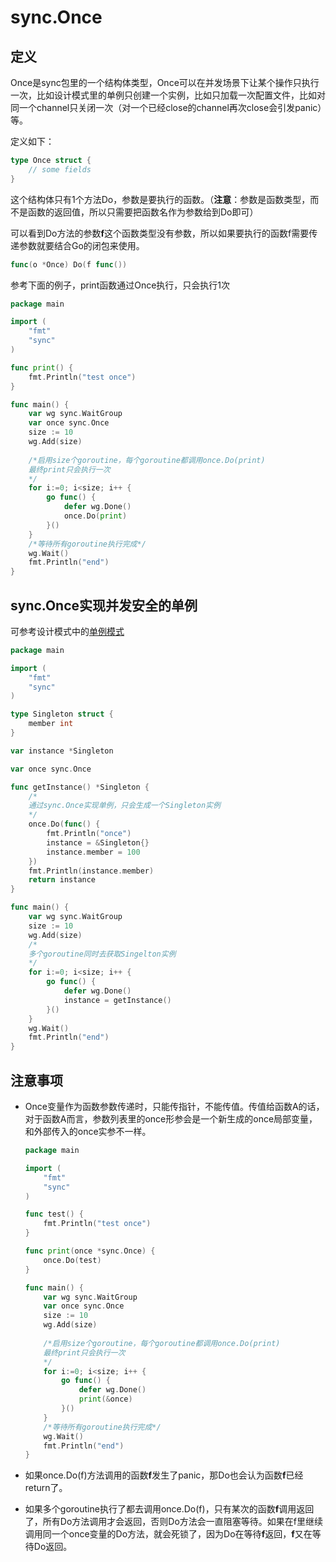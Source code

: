 # sync.Once

## 定义

Once是sync包里的一个结构体类型，Once可以在并发场景下让某个操作只执行一次，比如设计模式里的单例只创建一个实例，比如只加载一次配置文件，比如对同一个channel只关闭一次（对一个已经close的channel再次close会引发panic）等。

定义如下：

```go
type Once struct {
    // some fields
}
```

这个结构体只有1个方法Do，参数是要执行的函数。（**注意**：参数是函数类型，而不是函数的返回值，所以只需要把函数名作为参数给到Do即可）

可以看到Do方法的参数**f**这个函数类型没有参数，所以如果要执行的函数f需要传递参数就要结合Go的闭包来使用。

```go
func(o *Once) Do(f func())
```

参考下面的例子，print函数通过Once执行，只会执行1次

```go
package main

import (
    "fmt"
    "sync"
)

func print() {
    fmt.Println("test once")
}

func main() {
    var wg sync.WaitGroup
    var once sync.Once
    size := 10
    wg.Add(size)
    
    /*启用size个goroutine，每个goroutine都调用once.Do(print)
    最终print只会执行一次
    */
    for i:=0; i<size; i++ {
        go func() {
            defer wg.Done()
            once.Do(print)
        }()
    }
    /*等待所有goroutine执行完成*/
    wg.Wait()
    fmt.Println("end")
}
```



## sync.Once实现并发安全的单例

可参考设计模式中的[单例模式](../senior/p9)

```go
package main

import (
    "fmt"
    "sync"
)

type Singleton struct {
    member int
}

var instance *Singleton

var once sync.Once

func getInstance() *Singleton {
    /*
    通过sync.Once实现单例，只会生成一个Singleton实例
    */
    once.Do(func() {
        fmt.Println("once")
        instance = &Singleton{}
        instance.member = 100
    })
    fmt.Println(instance.member)
    return instance
}

func main() {
    var wg sync.WaitGroup
    size := 10
    wg.Add(size)
    /*
    多个goroutine同时去获取Singelton实例
    */
    for i:=0; i<size; i++ {
        go func() {
            defer wg.Done()
            instance = getInstance()
        }()
    }
    wg.Wait()
    fmt.Println("end")
}
```



## 注意事项

* Once变量作为函数参数传递时，只能传指针，不能传值。传值给函数A的话，对于函数A而言，参数列表里的once形参会是一个新生成的once局部变量，和外部传入的once实参不一样。

  ```go
  package main
  
  import (
      "fmt"
      "sync"
  )
  
  func test() {
      fmt.Println("test once")
  }
  
  func print(once *sync.Once) {
      once.Do(test)
  }
  
  func main() {
      var wg sync.WaitGroup
      var once sync.Once
      size := 10
      wg.Add(size)
      
      /*启用size个goroutine，每个goroutine都调用once.Do(print)
      最终print只会执行一次
      */
      for i:=0; i<size; i++ {
          go func() {
              defer wg.Done()
              print(&once)
          }()
      }
      /*等待所有goroutine执行完成*/
      wg.Wait()
      fmt.Println("end")
  }
  ```

  

* 如果once.Do(f)方法调用的函数**f**发生了panic，那Do也会认为函数**f**已经return了。

* 如果多个goroutine执行了都去调用once.Do(f)，只有某次的函数**f**调用返回了，所有Do方法调用才会返回，否则Do方法会一直阻塞等待。如果在f里继续调用同一个once变量的Do方法，就会死锁了，因为Do在等待**f**返回，**f**又在等待Do返回。

